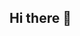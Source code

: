 ## Hi there 👋

<!--
**ferhat-hachemi/ferhat-hachemi** is a ✨ _special_ ✨ repository because its `README.md` (this file) appears on your GitHub profile.
# Ferhat HACHEMI

👨‍💻 Full-Stack Developer at BNP Paribas

[![LinkedIn](https://img.shields.io/badge/LinkedIn-Profile-blue)](your-linkedin-url)
[![GitHub](https://img.shields.io/badge/GitHub-Profile-black)](your-github-url)

---

## 🛠️ Tech Stack

**Languages:**
- Java
- SQL
- TypeScript

**Front-End:**
- HTML / CSS
- Angular
- Ionic

**Back-End:**
- Spring Boot

**Databases:**
- MySQL
- PostgreSQL

**DevOps:**
- Jenkins

**Others:**
- Git
- RESTful APIs
- Tomcat, Apache Tomcat



Here are some ideas to get you started:

- 🔭 I’m currently working on ...
- 🌱 I’m currently learning ...
- 👯 I’m looking to collaborate on ...
- 🤔 I’m looking for help with ...
- 💬 Ask me about ...
- 📫 How to reach me: ...
- 😄 Pronouns: ...
- ⚡ Fun fact: ...
-->
